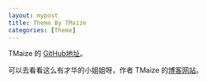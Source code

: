 ```yaml
---
layout: mypost
title: Theme By TMaize
categories: [Theme]
---
```

TMaize 的 [GitHub地址](https://github.com/TMaize/tmaize-blog)。

可以去看看这么有才华的小姐姐呀，作者 TMaize 的[博客网站](https://blog.tmaize.net/)。

